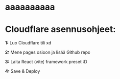 # aaaaaaaaaa


# Cloudflare asennusohjeet:

**1:**
Luo Cloudflare tili xd

**2:**
Mene pages osioon ja lisää Github repo

**3:**
Laita React (vite) framework preset :D

**4:**
Save & Deploy